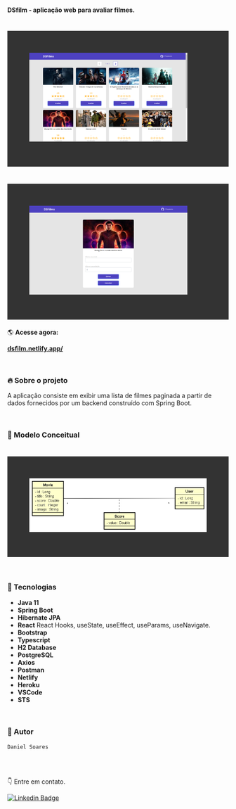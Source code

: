 #### DSfilm - aplicação web para avaliar filmes.


<h1 style="padding: 50px; background: #333333;">
    <img alt="site dsfilm" title="#site dsfilm" src="assets/dsfilm1.png" width=360px/>
</h1>

<h1 style="padding: 50px; background: #333333;">
    <img alt="site dsfilm" title="#site dsfilm" src="assets/dsfilm2.png" width=360px/>
</h1>

🌎 **Acesse agora:**

<a href="https://dsfilm.netlify.app/" target="_blank" title="acessar o site"><strong>dsfilm.netlify.app/</strong></a>

<br />

### 🔥 Sobre o projeto


A aplicação consiste em exibir uma lista de filmes paginada a partir de dados fornecidos por um backend construído com Spring Boot.

<br />

### :space_invader: Modelo Conceitual

<h1 style="padding: 50px; background: #333333;">
    <img alt="modelo conceitual dsfilm" title="#modelo conceitual dsfilm" src="assets/dsfilm-dominio.png" width=480px/>
</h1>

<br />

### 🤖 Tecnologias


- **Java 11**
- **Spring Boot**
- **Hibernate JPA**
- **React**
       React Hooks,
       useState,
       useEffect,
       useParams,
       useNavigate.
- **Bootstrap**
- **Typescript**
- **H2 Database**
- **PostgreSQL**
- **Axios**
- **Postman**
- **Netlify**
- **Heroku**
- **VSCode**
- **STS**

<br />

### 💎 Autor

    Daniel Soares

<br/>
<br/>

:point_down: Entre em contato.
<br/>

[![Linkedin Badge](https://img.shields.io/badge/-LinkedIn-blue?style=for-the-badge&logo=Linkedin&logoColor=white&link=https://www.linkedin.com/in/biacoelho)](https://www.linkedin.com/in/daniel-soares-857704132/)
